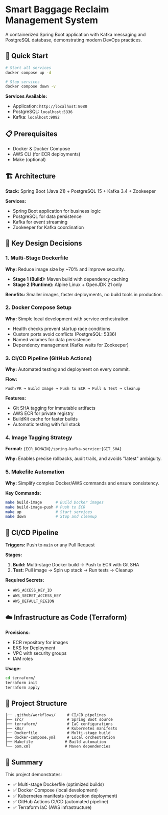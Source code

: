# Smart Baggage Reclaim Management System

A containerized Spring Boot application with Kafka messaging and PostgreSQL database, demonstrating modern DevOps practices.

## 🚀 Quick Start

```bash
# Start all services
docker compose up -d

# Stop services
docker compose down -v
```

**Services Available:**
- Application: `http://localhost:8080`
- PostgreSQL: `localhost:5336`
- Kafka: `localhost:9092`

## 📋 Prerequisites

- Docker & Docker Compose
- AWS CLI (for ECR deployments)
- Make (optional)

## 🏗️ Architecture

**Stack:** Spring Boot (Java 21) + PostgreSQL 15 + Kafka 3.4 + Zookeeper

**Services:**
- Spring Boot application for business logic
- PostgreSQL for data persistence
- Kafka for event streaming
- Zookeeper for Kafka coordination

## 🎯 Key Design Decisions

### 1. Multi-Stage Dockerfile
**Why:** Reduce image size by ~70% and improve security.

- **Stage 1 (Build):** Maven build with dependency caching
- **Stage 2 (Runtime):** Alpine Linux + OpenJDK 21 only

**Benefits:** Smaller images, faster deployments, no build tools in production.

### 2. Docker Compose Setup
**Why:** Simple local development with service orchestration.

- Health checks prevent startup race conditions
- Custom ports avoid conflicts (PostgreSQL: 5336)
- Named volumes for data persistence
- Dependency management (Kafka waits for Zookeeper)

### 3. CI/CD Pipeline (GitHub Actions)
**Why:** Automated testing and deployment on every commit.

**Flow:**
```
Push/PR → Build Image → Push to ECR → Pull & Test → Cleanup
```

**Features:**
- Git SHA tagging for immutable artifacts
- AWS ECR for private registry
- BuildKit cache for faster builds
- Automatic testing with full stack

### 4. Image Tagging Strategy
**Format:** `{ECR_DOMAIN}/spring-kafka-service:{GIT_SHA}`

**Why:** Enables precise rollbacks, audit trails, and avoids "latest" ambiguity.

### 5. Makefile Automation
**Why:** Simplify complex Docker/AWS commands and ensure consistency.

**Key Commands:**
```bash
make build-image      # Build Docker images
make build-image-push # Push to ECR
make up               # Start services
make down             # Stop and cleanup
```

## 🔄 CI/CD Pipeline

**Triggers:** Push to `main` or any Pull Request

**Stages:**
1. **Build:** Multi-stage Docker build → Push to ECR with Git SHA
2. **Test:** Pull image → Spin up stack → Run tests → Cleanup

**Required Secrets:**
- `AWS_ACCESS_KEY_ID`
- `AWS_SECRET_ACCESS_KEY`
- `AWS_DEFAULT_REGION`

## ☁️ Infrastructure as Code (Terraform)

**Provisions:**
- ECR repository for images
- EKS for Deployment 
- VPC with security groups
- IAM roles 

**Usage:**
```bash
cd terraform/
terraform init
terraform apply
```

## 📁 Project Structure

```
├── .github/workflows/     # CI/CD pipelines
├── src/                   # Spring Boot source
├── terraform/             # IaC configurations
├── k8s/                   # Kubernetes manifests
├── Dockerfile             # Multi-stage build
├── docker-compose.yml     # Local orchestration
├── Makefile              # Build automation
└── pom.xml               # Maven dependencies
```
## 📝 Summary

This project demonstrates:
- ✅ Multi-stage Dockerfile (optimized builds)
- ✅ Docker Compose (local development)
- ✅ Kubernetes manifests (production deployment)
- ✅ GitHub Actions CI/CD (automated pipeline)
- ✅ Terraform IaC (AWS infrastructure)
